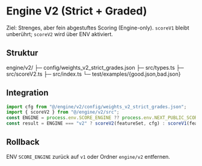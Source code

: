 # Engine V2 (Strict + Graded)

Ziel: Strenges, aber fein abgestuftes Scoring (Engine-only). `scoreV1` bleibt unberührt; `scoreV2` wird über ENV aktiviert.

## Struktur
engine/v2/
  ├─ config/weights_v2_strict_grades.json
  ├─ src/types.ts
  ├─ src/scoreV2.ts
  ├─ src/index.ts
  └─ test/examples/{good.json,bad.json}

## Integration
```ts
import cfg from "@/engine/v2/config/weights_v2_strict_grades.json";
import { scoreV2 } from "@/engine/v2/src";
const ENGINE = process.env.SCORE_ENGINE ?? process.env.NEXT_PUBLIC_SCORE_ENGINE ?? process.env.ENGINE_VERSION ?? "v1";
const result = ENGINE === "v2" ? scoreV2(featureSet, cfg) : scoreV1(featureSet, v1cfg);
```

## Rollback
ENV `SCORE_ENGINE` zurück auf `v1` oder Ordner `engine/v2` entfernen.
